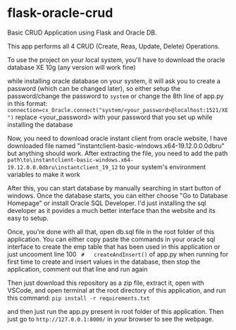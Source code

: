 # flask-oracle-crud

Basic CRUD Application using Flask and Oracle DB.

This app performs all 4 CRUD (Create, Reas, Update, Delete) Operations.

To use the project on your local system, you'll have to download the oracle database XE 10g (any version will work fine)

while installing oracle database on your system, it will ask you to create a password (which can be changed later), so either setup the password/change the password to ```system``` or change the 8th line of app.py in this format:
```connection=cx_Oracle.connect("system/<your_password>@localhost:1521/XE")```
replace <your_password> with your password that you set up while installing the database

Now, you need to download oracle instant client from oracle website, I have downloaded file named "instantclient-basic-windows.x64-19.12.0.0.0dbru" but anything should work.
After extracting the file, you need to add the path ```path\to\instantclient-basic-windows.x64-19.12.0.0.0dbru\instantclient_19_12``` to your system's environment variables to make it work

After this, you can start database by manually searching in start button of windows. Once the database starts, you can either choose "Go to Database Homepage" or install Oracle SQL Developer.
I'd just installing the sql developer as it povides a much better interface than the website and its easy to setup. 

Once, you're done with all that, open db.sql file in the root folder of this application. You can either copy paste the commands in your oracle sql interface to create the emp table that has been used in this application or just uncooment line 100 ``` #   createAndInsert()``` of app.py when running for first time to create and insert values in the database, then stop the application, comment out that line and run again

Then just download this repository as a zip file, extract it, open with VSCode, and open terminal at the root directory of this application, and run this command: 
```pip install -r requirements.txt```

and then just run the app.py present in root folder of this application. Then just go to ```http://127.0.0.1:8000/``` in your browser to see the webpage.
